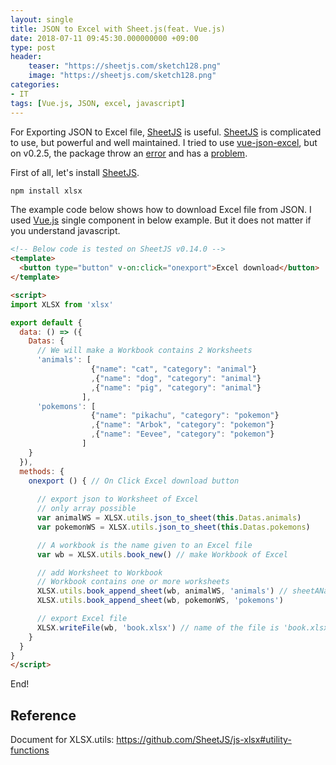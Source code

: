 ```yaml
---
layout: single
title: JSON to Excel with Sheet.js(feat. Vue.js)
date: 2018-07-11 09:45:30.000000000 +09:00
type: post
header:
    teaser: "https://sheetjs.com/sketch128.png"
    image: "https://sheetjs.com/sketch128.png"
categories:
- IT
tags: [Vue.js, JSON, excel, javascript]
---
```


For Exporting JSON to Excel file, [SheetJS] is useful. [SheetJS] is complicated to use, but powerful and well maintained. I tried to use [vue-json-excel](https://github.com/jecovier/vue-json-excel), but on v0.2.5, the package throw an [error](https://github.com/jecovier/vue-json-excel/issues/48) and has a [problem](https://github.com/jecovier/vue-json-excel/issues/2).

First of all, let's install [SheetJS].

```bash
npm install xlsx
```

The example code below shows how to download Excel file from JSON. I used [Vue.js] single component in below example. But it does not matter if you understand javascript.

```html
<!-- Below code is tested on SheetJS v0.14.0 -->
<template>
  <button type="button" v-on:click="onexport">Excel download</button>
</template>

<script>
import XLSX from 'xlsx'

export default {
  data: () => ({
    Datas: {
      // We will make a Workbook contains 2 Worksheets
      'animals': [
                  {"name": "cat", "category": "animal"}
                  ,{"name": "dog", "category": "animal"}
                  ,{"name": "pig", "category": "animal"}
                ],
      'pokemons': [
                  {"name": "pikachu", "category": "pokemon"}
                  ,{"name": "Arbok", "category": "pokemon"}
                  ,{"name": "Eevee", "category": "pokemon"}
                ]
    }
  }),
  methods: {
    onexport () { // On Click Excel download button
    
      // export json to Worksheet of Excel
      // only array possible
      var animalWS = XLSX.utils.json_to_sheet(this.Datas.animals) 
      var pokemonWS = XLSX.utils.json_to_sheet(this.Datas.pokemons) 

      // A workbook is the name given to an Excel file
      var wb = XLSX.utils.book_new() // make Workbook of Excel

      // add Worksheet to Workbook
      // Workbook contains one or more worksheets
      XLSX.utils.book_append_sheet(wb, animalWS, 'animals') // sheetAName is name of Worksheet
      XLSX.utils.book_append_sheet(wb, pokemonWS, 'pokemons')   

      // export Excel file
      XLSX.writeFile(wb, 'book.xlsx') // name of the file is 'book.xlsx'
    }
  }
}
</script>
```

End!

## Reference

Document for XLSX.utils: https://github.com/SheetJS/js-xlsx#utility-functions

[SheetJS]: https://sheetjs.com/
[Vue.js]: https://vuejs.org/